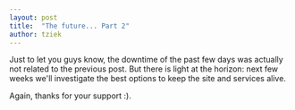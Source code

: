 ```yaml
---
layout: post
title:  "The future... Part 2"
author: tziek
---
```

Just to let you guys know, the downtime of the past few days was actually not related to the previous post. But there is light at the horizon: next few weeks we'll investigate the best options to keep the site and services alive. 

Again, thanks for your support :). 